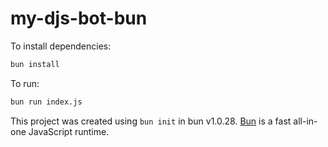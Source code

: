 # my-djs-bot-bun

To install dependencies:

```bash
bun install
```

To run:

```bash
bun run index.js
```

This project was created using `bun init` in bun v1.0.28. [Bun](https://bun.sh) is a fast all-in-one JavaScript runtime.
